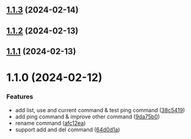 

## [1.1.3](https://github.com/w2xi/nrmm/compare/1.1.1...1.1.3) (2024-02-14)

## [1.1.2](https://github.com/w2xi/nrmm/compare/1.1.1...1.1.2) (2024-02-13)

## [1.1.1](https://github.com/w2xi/nrmm/compare/1.1.0...1.1.1) (2024-02-13)

# 1.1.0 (2024-02-12)


### Features

* add list, use and current command & test ping command ([38c5419](https://github.com/w2xi/nrmm/commit/38c5419093db429a1cf7ea7a06c59c8bc68b13ec))
* add ping command & improve other command ([9da75b0](https://github.com/w2xi/nrmm/commit/9da75b00156347607208ccb4b51aafac0c0259f1))
* rename command ([afc12ea](https://github.com/w2xi/nrmm/commit/afc12ea86fd83ba3279109358e30128b99534a0a))
* support add and del command ([64d0d1a](https://github.com/w2xi/nrmm/commit/64d0d1a28d077831e9d6966823129c9b4577175b))
